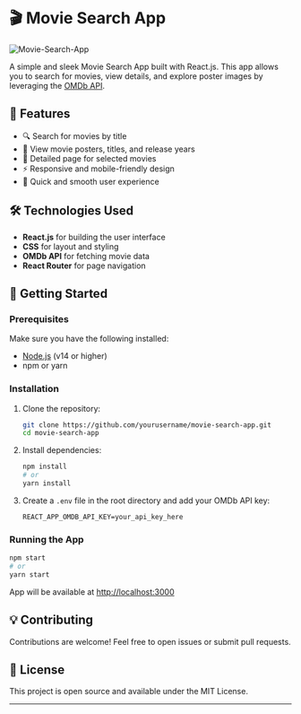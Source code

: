 # 🎬 Movie Search App
![Movie-Search-App](https://github.com/user-attachments/assets/c3f44ec0-c853-4781-b969-37f6ab33e054)

A simple and sleek Movie Search App built with React.js. This app allows you to search for movies, view details, and explore poster images by leveraging the [OMDb API](https://www.omdbapi.com/).

## 🌟 Features

- 🔍 Search for movies by title
- 🎥 View movie posters, titles, and release years
- 📄 Detailed page for selected movies
- ⚡️ Responsive and mobile-friendly design
- 🚀 Quick and smooth user experience

## 🛠️ Technologies Used

- **React.js** for building the user interface
- **CSS** for layout and styling
- **OMDb API** for fetching movie data
- **React Router** for page navigation

## 🚀 Getting Started

### Prerequisites

Make sure you have the following installed:

- [Node.js](https://nodejs.org/) (v14 or higher)
- npm or yarn

### Installation

1. Clone the repository:
   ```bash
   git clone https://github.com/yourusername/movie-search-app.git
   cd movie-search-app
   ```
2. Install dependencies:
   ```bash
   npm install
   # or
   yarn install
   ```
3. Create a `.env` file in the root directory and add your OMDb API key:
   ```
   REACT_APP_OMDB_API_KEY=your_api_key_here
   ```

### Running the App

```bash
npm start
# or
yarn start
```

App will be available at [http://localhost:3000](http://localhost:3000)

## 💡 Contributing

Contributions are welcome! Feel free to open issues or submit pull requests.

## 📝 License

This project is open source and available under the MIT License.

---



